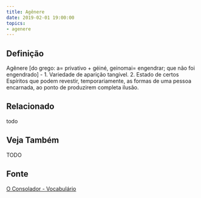 ```yaml
---
title: Agênere
date: 2019-02-01 19:00:00
topics:
- agenere
---
```


## Definição
Agênere [do grego: a= privativo + géiné, geinomai= engendrar; que não foi
engendrado] - 1. Variedade de aparição tangível. 2. Estado de certos Espíritos
que podem revestir, temporariamente, as formas de uma pessoa encarnada, ao
ponto de produzirem completa ilusão.

## Relacionado
todo

## Veja Também
TODO

## Fonte
[O Consolador - Vocabulário](http://www.oconsolador.com.br/linkfixo/vocabulario/principal.html)
